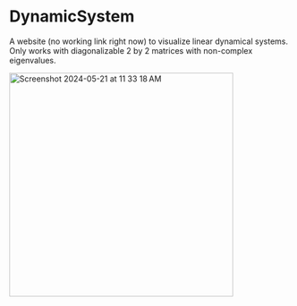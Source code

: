 # DynamicSystem

A website (no working link right now) to visualize linear dynamical systems. Only works with diagonalizable 2 by 2 matrices with non-complex eigenvalues.

<img width="400" alt="Screenshot 2024-05-21 at 11 33 18 AM" src="https://github.com/harishk30/DynamicSystem/assets/68821641/951c03aa-3b18-4e52-8232-874b833e678e">
